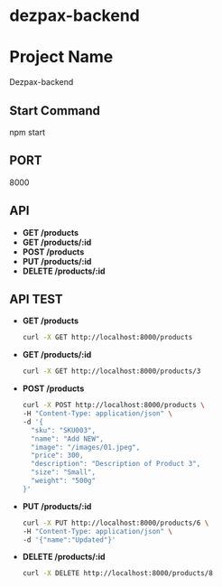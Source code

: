 # dezpax-backend

# Project Name

Dezpax-backend

## Start Command

npm start

## PORT

8000

## API

- **GET /products**
- **GET /products/:id**
- **POST /products**
- **PUT /products/:id**
- **DELETE /products/:id**

## API TEST

- **GET /products**
  ```bash
  curl -X GET http://localhost:8000/products
  ```
- **GET /products/:id**
  ```bash
  curl -X GET http://localhost:8000/products/3
  ```
- **POST /products**
  ```bash
  curl -X POST http://localhost:8000/products \
  -H "Content-Type: application/json" \
  -d '{
    "sku": "SKU003",
    "name": "Add NEW",
    "image": "/images/01.jpeg",
    "price": 300,
    "description": "Description of Product 3",
    "size": "Small",
    "weight": "500g"
  }'
  ```
- **PUT /products/:id**
  ```bash
  curl -X PUT http://localhost:8000/products/6 \
  -H "Content-Type: application/json" \
  -d '{"name":"Updated"}'
  ```
- **DELETE /products/:id**
  ```bash
  curl -X DELETE http://localhost:8000/products/8
  ```

